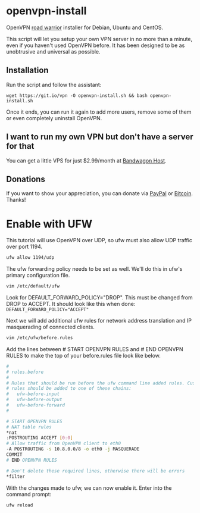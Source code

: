 # openvpn-install
OpenVPN [road warrior](http://en.wikipedia.org/wiki/Road_warrior_%28computing%29) installer for Debian, Ubuntu and CentOS.

This script will let you setup your own VPN server in no more than a minute, even if you haven't used OpenVPN before. It has been designed to be as unobtrusive and universal as possible.

## Installation
Run the script and follow the assistant:

`wget https://git.io/vpn -O openvpn-install.sh && bash openvpn-install.sh`

Once it ends, you can run it again to add more users, remove some of them or even completely uninstall OpenVPN.

## I want to run my own VPN but don't have a server for that
You can get a little VPS for just $2.99/month at [Bandwagon Host](https://bandwagonhost.com/aff.php?aff=575&pid=12).

## Donations

If you want to show your appreciation, you can donate via [PayPal](https://www.paypal.com/cgi-bin/webscr?cmd=_s-xclick&hosted_button_id=VBAYDL34Z7J6L) or [Bitcoin](https://pastebin.com/raw/M2JJpQpC). Thanks!

# Enable with UFW

This tutorial will use OpenVPN over UDP, so ufw must also allow UDP traffic over port 1194.
```sh
ufw allow 1194/udp
```

The ufw forwarding policy needs to be set as well. We'll do this in ufw's primary configuration file.

```sh
vim /etc/default/ufw
```

Look for DEFAULT_FORWARD_POLICY="DROP". This must be changed from DROP to ACCEPT. It should look like this when done: `DEFAULT_FORWARD_POLICY="ACCEPT"`

Next we will add additional ufw rules for network address translation and IP masquerading of connected clients.
```sh
vim /etc/ufw/before.rules
```
Add the lines between # START OPENVPN RULES and # END OPENVPN RULES to make the top of your before.rules file look like below.

```sh
#
# rules.before
#
# Rules that should be run before the ufw command line added rules. Custom
# rules should be added to one of these chains:
#   ufw-before-input
#   ufw-before-output
#   ufw-before-forward
#

# START OPENVPN RULES
# NAT table rules
*nat
:POSTROUTING ACCEPT [0:0] 
# Allow traffic from OpenVPN client to eth0
-A POSTROUTING -s 10.8.0.0/8 -o eth0 -j MASQUERADE
COMMIT
# END OPENVPN RULES

# Don't delete these required lines, otherwise there will be errors
*filter
```

With the changes made to ufw, we can now enable it. Enter into the command prompt:
```sh
ufw reload
```
